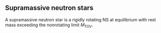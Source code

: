 ## Supramassive neutron stars

A supramassive neutron star is a rigidly rotating NS at equilibrium with rest mass exceeding the nonrotating limit $M_{\mathrm{TOV}}$.